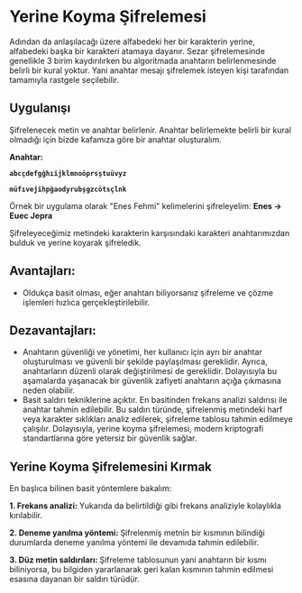 # Yerine Koyma Şifrelemesi
Adından da anlaşılacağı üzere alfabedeki her bir karakterin yerine, alfabedeki başka bir karakteri atamaya dayanır. Sezar şifrelemesinde genellikle 3 birim kaydırılırken bu algoritmada anahtarın belirlenmesinde belirli bir kural yoktur. Yani anahtar mesajı şifrelemek isteyen kişi tarafından tamamıyla rastgele seçilebilir.

## Uygulanışı
Şifrelenecek metin ve anahtar belirlenir. Anahtar belirlemekte belirli bir kural olmadığı için bizde kafamıza göre bir anahtar oluşturalım.

<b>Anahtar:</b>

<b>`abcçdefgğhıijklmnoöprsştuüvyz`</b>

<b>`müfıvejihpğaodyrubşgzcötsçlnk`</b>

Örnek bir uygulama olarak "Enes Fehmi" kelimelerini şifreleyelim:
<b>Enes → Euec Jepra </b>

Şifreleyeceğimiz metindeki karakterin karşısındaki karakteri anahtarımızdan bulduk ve yerine koyarak şifreledik.

## Avantajları:
+ Oldukça basit olması, eğer anahtarı biliyorsanız şifreleme ve çözme işlemleri hızlıca gerçekleştirilebilir.

## Dezavantajları:
+ Anahtarın güvenliği ve yönetimi, her kullanıcı için ayrı bir anahtar oluşturulması ve güvenli bir şekilde paylaşılması gereklidir. Ayrıca, anahtarların düzenli olarak değiştirilmesi de gereklidir. Dolayısıyla bu aşamalarda yaşanacak bir güvenlik zafiyeti anahtarın açığa çıkmasına neden olabilir.
+ Basit saldırı tekniklerine açıktır. En basitinden frekans analizi saldırısı ile anahtar tahmin edilebilir. Bu saldırı türünde, şifrelenmiş metindeki harf veya karakter sıklıkları analiz edilerek, şifreleme tablosu tahmin edilmeye çalışılır. Dolayısıyla, yerine koyma şifrelemesi, modern kriptografi standartlarına göre yetersiz bir güvenlik sağlar.

## Yerine Koyma Şifrelemesini Kırmak
En başlıca bilinen basit yöntemlere bakalım:

<b>1. Frekans analizi:</b> Yukarıda da belirtildiği gibi frekans analiziyle kolaylıkla kırılabilir.

<b>2. Deneme yanılma yöntemi: </b> Şifrelenmiş metnin bir kısmının bilindiği durumlarda deneme yanılma yöntemi ile devamıda tahmin edilebilir.

<b>3. Düz metin saldırıları: </b> Şifreleme tablosunun yani anahtarın bir kısmı biliniyorsa, bu bilgiden yararlanarak geri kalan kısmının tahmin edilmesi esasına dayanan bir saldırı türüdür. 
